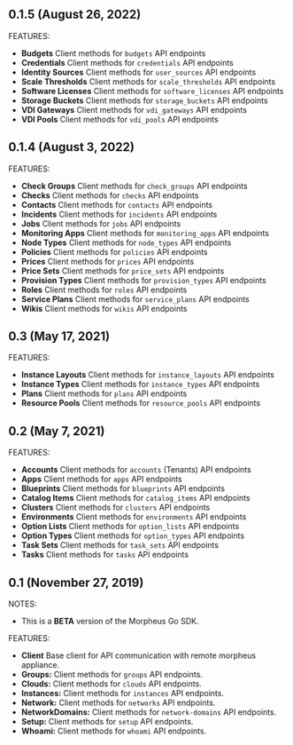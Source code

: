 ## 0.1.5 (August 26, 2022)

FEATURES:

* **Budgets** Client methods for `budgets` API endpoints
* **Credentials** Client methods for `credentials` API endpoints
* **Identity Sources** Client methods for `user_sources` API endpoints
* **Scale Thresholds** Client methods for `scale_thresholds` API endpoints
* **Software Licenses** Client methods for `software_licenses` API endpoints
* **Storage Buckets** Client methods for `storage_buckets` API endpoints
* **VDI Gateways** Client methods for `vdi_gateways` API endpoints
* **VDI Pools** Client methods for `vdi_pools` API endpoints

## 0.1.4 (August 3, 2022)

FEATURES:

* **Check Groups** Client methods for `check_groups` API endpoints
* **Checks** Client methods for `checks` API endpoints
* **Contacts** Client methods for `contacts` API endpoints
* **Incidents** Client methods for `incidents` API endpoints
* **Jobs** Client methods for `jobs` API endpoints
* **Monitoring Apps** Client methods for `monitoring_apps` API endpoints
* **Node Types** Client methods for `node_types` API endpoints
* **Policies** Client methods for `policies` API endpoints
* **Prices** Client methods for `prices` API endpoints
* **Price Sets** Client methods for `price_sets` API endpoints
* **Provision Types** Client methods for `provision_types` API endpoints
* **Roles** Client methods for `roles` API endpoints
* **Service Plans** Client methods for `service_plans` API endpoints
* **Wikis** Client methods for `wikis` API endpoints

## 0.3 (May 17, 2021)

FEATURES:

* **Instance Layouts** Client methods for `instance_layouts` API endpoints
* **Instance Types** Client methods for `instance_types` API endpoints
* **Plans** Client methods for `plans` API endpoints
* **Resource Pools** Client methods for `resource_pools` API endpoints

## 0.2 (May 7, 2021)

FEATURES:

* **Accounts** Client methods for `accounts` (Tenants) API endpoints
* **Apps** Client methods for `apps` API endpoints
* **Blueprints** Client methods for `blueprints` API endpoints
* **Catalog Items** Client methods for `catalog_items` API endpoints
* **Clusters** Client methods for `clusters` API endpoints
* **Environments** Client methods for `environments` API endpoints
* **Option Lists** Client methods for `option_lists` API endpoints
* **Option Types** Client methods for `option_types` API endpoints
* **Task Sets** Client methods for `task_sets` API endpoints
* **Tasks** Client methods for `tasks` API endpoints

## 0.1 (November 27, 2019)

NOTES:

* This is a **BETA** version of the Morpheus Go SDK.

FEATURES:

* **Client** Base client for API communication with remote morpheus appliance.
* **Groups:** Client methods for `groups` API endpoints.
* **Clouds:** Client methods for `clouds` API endpoints.
* **Instances:** Client methods for `instances` API endpoints.
* **Network:** Client methods for `networks` API endpoints.
* **NetworkDomains:** Client methods for `network-domains` API endpoints.
* **Setup:** Client methods for `setup` API endpoints.
* **Whoami:** Client methods for `whoami` API endpoints.
